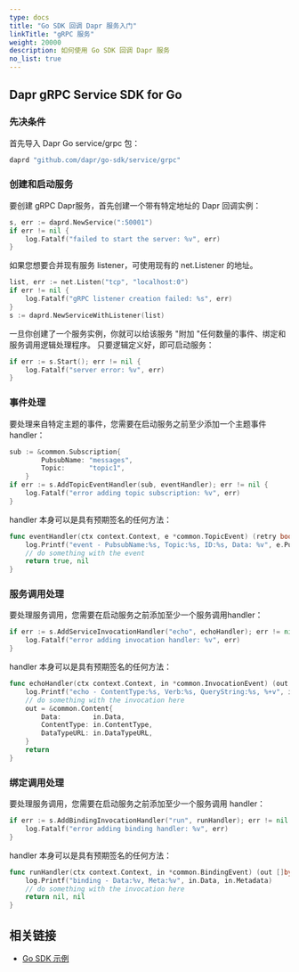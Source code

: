 ```yaml
---
type: docs
title: "Go SDK 回调 Dapr 服务入门"
linkTitle: "gRPC 服务"
weight: 20000
description: 如何使用 Go SDK 回调 Dapr 服务
no_list: true
---
```


## Dapr gRPC Service SDK for Go

### 先决条件
首先导入 Dapr Go service/grpc 包：

```go
daprd "github.com/dapr/go-sdk/service/grpc"
```

### 创建和启动服务

要创建 gRPC Dapr服务，首先创建一个带有特定地址的 Dapr 回调实例：

```go
s, err := daprd.NewService(":50001")
if err != nil {
    log.Fatalf("failed to start the server: %v", err)
}
```
如果您想要合并现有服务 listener，可使用现有的 net.Listener 的地址。

```go
list, err := net.Listen("tcp", "localhost:0")
if err != nil {
    log.Fatalf("gRPC listener creation failed: %s", err)
}
s := daprd.NewServiceWithListener(list)
```

一旦你创建了一个服务实例，你就可以给该服务 "附加 "任何数量的事件、绑定和服务调用逻辑处理程序。 只要逻辑定义好，即可启动服务：

```go
if err := s.Start(); err != nil {
    log.Fatalf("server error: %v", err)
}
```

### 事件处理
要处理来自特定主题的事件，您需要在启动服务之前至少添加一个主题事件handler：

```go
sub := &common.Subscription{
        PubsubName: "messages",
        Topic:      "topic1",
    }
if err := s.AddTopicEventHandler(sub, eventHandler); err != nil {
    log.Fatalf("error adding topic subscription: %v", err)
}
```

handler 本身可以是具有预期签名的任何方法：

```go
func eventHandler(ctx context.Context, e *common.TopicEvent) (retry bool, err error) {
    log.Printf("event - PubsubName:%s, Topic:%s, ID:%s, Data: %v", e.PubsubName, e.Topic, e.ID, e.Data)
    // do something with the event
    return true, nil
}
```

### 服务调用处理
要处理服务调用，您需要在启动服务之前添加至少一个服务调用handler：

```go
if err := s.AddServiceInvocationHandler("echo", echoHandler); err != nil {
    log.Fatalf("error adding invocation handler: %v", err)
}
```

handler 本身可以是具有预期签名的任何方法：

```go
func echoHandler(ctx context.Context, in *common.InvocationEvent) (out *common.Content, err error) {
    log.Printf("echo - ContentType:%s, Verb:%s, QueryString:%s, %+v", in.ContentType, in.Verb, in.QueryString, string(in.Data))
    // do something with the invocation here 
    out = &common.Content{
        Data:        in.Data,
        ContentType: in.ContentType,
        DataTypeURL: in.DataTypeURL,
    }
    return
}
```

### 绑定调用处理
要处理服务调用，您需要在启动服务之前添加至少一个服务调用 handler：

```go
if err := s.AddBindingInvocationHandler("run", runHandler); err != nil {
    log.Fatalf("error adding binding handler: %v", err)
}
```

handler 本身可以是具有预期签名的任何方法：

```go
func runHandler(ctx context.Context, in *common.BindingEvent) (out []byte, err error) {
    log.Printf("binding - Data:%v, Meta:%v", in.Data, in.Metadata)
    // do something with the invocation here 
    return nil, nil
}
```

## 相关链接
- [Go SDK 示例](https://github.com/dapr/go-sdk/tree/main/examples)
